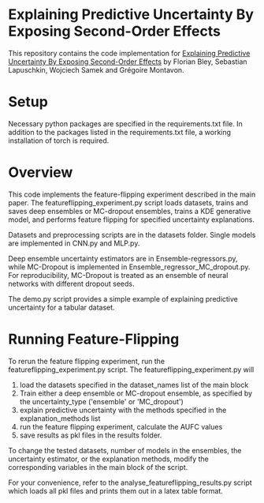 # Explaining Predictive Uncertainty By Exposing Second-Order Effects
This repository contains the code implementation for [Explaining Predictive Uncertainty By Exposing Second-Order Effects](https://arxiv.org/pdf/2401.17441) by Florian Bley, Sebastian Lapuschkin, Wojciech Samek and Grégoire Montavon.

# Setup
Necessary python packages are specified in the requirements.txt file. In
addition to the packages listed in the requirements.txt file, a working installation
of torch is required. 

# Overview
This code implements the feature-flipping experiment described in the main paper. 
The featureflipping_experiment.py script loads datasets, trains and saves deep ensembles 
or MC-dropout ensembles, trains a KDE generative model, and performs feature flipping 
for specified uncertainty explanations.

Datasets and preprocessing scripts are in the datasets folder. 
Single models are implemented in CNN.py and MLP.py.

Deep ensemble uncertainty estimators are in Ensemble-regressors.py, while MC-Dropout is 
implemented in Ensemble_regressor_MC_dropout.py. For reproducibility, MC-Dropout is treated as 
an ensemble of neural networks with different dropout seeds.

The demo.py script provides a simple example of explaining predictive uncertainty for a 
tabular dataset.

# Running Feature-Flipping
To rerun the feature flipping experiment, run the featureflipping_experiment.py script. 
The featureflipping_experiment.py will
1) load the datasets specified in the dataset_names list of the main block
2) Train either a deep ensemble or MC-dropout ensemble, 
as specified by the uncertainty_type ('ensemble' or 'MC_dropout')
3) explain predictive uncertainty with the methods specified in the explanation_methods list
4) run the feature flipping experiment, calculate the AUFC values
5) save results as pkl files in the results folder.

To change the tested datasets, number of models in the ensembles, the uncertainty estimator,
or the explanation methods, modify the corresponding variables in the main block of the script.
 
For your convenience, refer to the analyse_featureflipping_results.py script
which loads all pkl files and prints them out in a latex table format.